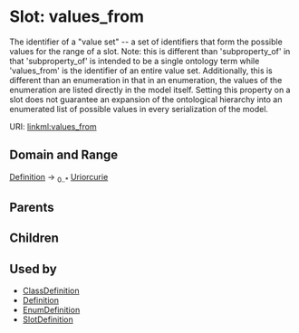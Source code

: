 
# Slot: values_from

The identifier of a "value set" -- a set of identifiers that form the possible values for the range of a slot. Note: this is different than 'subproperty_of' in that 'subproperty_of' is intended to be a single ontology term while 'values_from' is the identifier of an entire value set.  Additionally, this is different than an enumeration in that in an enumeration, the values of the enumeration are listed directly in the model itself. Setting this property on a slot does not guarantee an expansion of the ontological hierarchy into an enumerated list of possible values in every serialization of the model.

URI: [linkml:values_from](https://w3id.org/linkml/values_from)


## Domain and Range

[Definition](Definition.md) &#8594;  <sub>0..\*</sub> [Uriorcurie](types/Uriorcurie.md)

## Parents


## Children


## Used by

 * [ClassDefinition](ClassDefinition.md)
 * [Definition](Definition.md)
 * [EnumDefinition](EnumDefinition.md)
 * [SlotDefinition](SlotDefinition.md)
